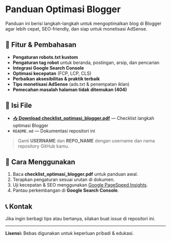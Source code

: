 # Panduan Optimasi Blogger

Panduan ini berisi langkah-langkah untuk mengoptimalkan blog di Blogger agar lebih cepat, SEO-friendly, dan siap untuk monetisasi AdSense.

## 📌 Fitur & Pembahasan
- **Pengaturan robots.txt kustom**
- **Pengaturan tag robot** untuk beranda, postingan, arsip, dan pencarian
- **Integrasi Google Search Console**
- **Optimasi kecepatan** (FCP, LCP, CLS)
- **Perbaikan aksesibilitas & praktik terbaik**
- **Tips monetisasi AdSense** (ads.txt & penempatan iklan)
- **Pemecahan masalah halaman tidak ditemukan (404)**

## 📂 Isi File
- [📥 **Download checklist_optimasi_blogger.pdf**](https://github.com/USERNAME/REPO_NAME/raw/main/checklist_optimasi_blogger.pdf) — Checklist langkah optimasi Blogger  
- `README.md` — Dokumentasi repositori ini

> Ganti **USERNAME** dan **REPO_NAME** dengan username dan nama repository GitHub kamu.

## 🚀 Cara Menggunakan
1. Baca **checklist_optimasi_blogger.pdf** untuk panduan awal.
2. Terapkan pengaturan sesuai urutan di dokumen.
3. Uji kecepatan & SEO menggunakan [Google PageSpeed Insights](https://pagespeed.web.dev/).
4. Pantau perkembangan di **Google Search Console**.

## 📞 Kontak
Jika ingin berbagi tips atau bertanya, silakan buat *issue* di repositori ini.

---
**Lisensi:** Bebas digunakan untuk keperluan pribadi & edukasi.
